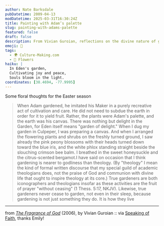 ```yaml
---
author: Nate Barksdale
pubDatetime: 2009-04-13
modDatetime: 2025-03-31T16:30:24Z
title: Painting with Adam’s palette
slug: painting-with-adams-palette
featured: false
draft: false
description: From Vivian Guroian, reflections on the divine nature of gardening.
emoji: 🌸
tags:
  - 🌍 Culture-Making.com
  - 🌸 Flowers
haiku: |
  In Eden's garden,  
  Cultivating joy and peace,  
  Souls bloom in the light.
coordinates: [38.4694, -77.9995]
---
```


Some floral thoughts for the Easter season

> When Adam gardened, he imitated his Maker in a purely recreative act of cultivation and care. He did not need to subdue the earth in order for it to yield fruit. Rather, the plants were Adam's palette, and the earth was his canvas. There was nothing but delight in the Garden, for Eden itself means "garden of delight." When I dug my garden in Culpeper, I was preparing a canvas. And when I arranged the flowering plants and shrubs on the freshly turned ground, I saw already the pink peony blossoms with their heads turned down toward the blue iris, and the white phlox standing straight beside the slouching crimson bee balm. I breathed in the sweet honeysuckle and the citrus-scented bergamot.I have said on occasion that I think gardening is nearer to godliness than theology. (By "theology" I mean the kind of formal written discourse that my special guild of academic theologians does, not the praise of God and communion with divine life that ought to inspire theology at its core.) True gardeners are both iconographers and theologians insofar as these activities are the fruit of prayer "without ceasing" (1 Thess. 5:17, NKJV). Likewise, true gardeners never cease to garden, not even in their sleep, because gardening is not just something they do. It is how they live

---

from _[The Fragrance of God](https://www.google.com/search?q=%22The%20Fragrance%20of%20God%22%20amazon.com)_ (2006), by Vivian Guroian :: via [Speaking of Faith](https://www.google.com/search?q=%22Speaking%20of%20Faith%22%20speakingoffaith.publicradio.org), thanks Emily!
